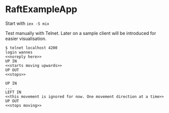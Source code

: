 # RaftExampleApp

Start with `iex -S mix`

Test manually with Telnet. Later on a sample client will be introduced for easier visualisation.

```text
$ telnet localhost 4200
login wannes
<<noreply here>>
UP IN
<<starts moving upwards>>
UP OUT
<<stops>>

UP IN
...
LEFT IN
<<this movement is ignored for now. One movement direction at a time>>
UP OUT
<<stops moving>>
```
